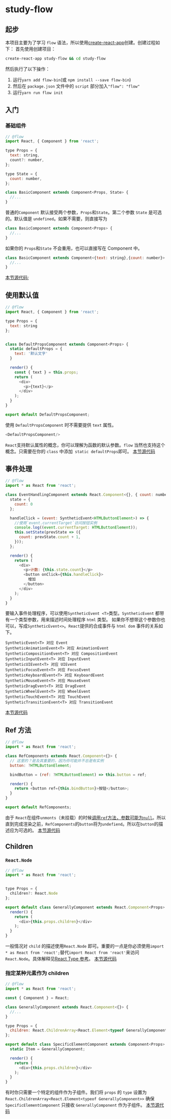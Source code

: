 # study-flow
## 起步
本项目主要为了学习 `flow` 语法，所以使用[create-react-app][create-react-app]创建。创建过程如下：
首先使用创建项目：
```bash
create-react-app study-flow && cd study-flow
``` 
然后执行了以下操作：
1. 运行`yarn add flow-bin`(或 `npm install --save flow-bin`)
2. 然后在 `package.json` 文件中的 `script` 部分加入`"flow": "flow"`
3. 运行`yarn run flow init`

## 入门
### 基础组件
```javascript
// @flow
import React, { Component } from 'react';

type Props = {
  text: string,
  count?: number,
};

type State = {
  count: number,
};

class BasicComponent extends Component<Props, State> {
  //...
}
```
普通的`Component` 默认接受两个参数，`Props`和`State`。第二个参数 `State` 是可选的。默认值是 `undefined`。如果不需要，则直接写为
```javascript
class BasicComponent extends Component<Props> {
  //...
}
```
如果你的 `Props`和`State` 不会重用，也可以直接写在 Component 中。
```javascript
class BasicComponent extends Component<{text: string},{count: number}> {
  //...
}
```
[本节源代码](src/components/BasicComponent.js);

## 使用默认值
```javascript
// @flow
import React, { Component } from 'react';

type Props = {
  text: string
};


class DefaultPropsComponent extends Component<Props> {
  static defaultProps = {
    text: '默认文字'
  }

  render() {
    const { text } = this.props;
    return (
      <div>
        <p>{text}</p>
      </div>
    );
  }
}

export default DefaultPropsComponent;
```
使用 `DefaultPropsComponent` 时不需要提供 `text` 属性。
```javascript
<DefaultPropsComponent/>
```
`React`支持默认属性的概念，你可以理解为函数的默认参数。`flow` 当然也支持这个概念。只需要在你的 `class` 中添加` static defaultProps`即可。
[本节源代码](src/components/DefaultPropsComponent.js)

## 事件处理
```javascript
// @flow
import * as React from 'react';

class EventHandlingComponent extends React.Component<{}, { count: number }> {
  state = {
    count: 0
  };

  handleClick = (event: SyntheticEvent<HTMLButtonElement>) => {
    //使用`event.currentTarget`访问按钮实例
    console.log((event.currentTarget: HTMLButtonElement));
    this.setState(prevState => ({
      count: prevState.count + 1,
    }));
  };

  render() {
    return (
      <div>
        <p>计数: {this.state.count}</p>
        <button onClick={this.handleClick}>
          增加
        </button>
      </div>
    );
  }
}
```
要输入事件处理程序，可以使用`SyntheticEvent <T>`类型。`SyntheticEvent` 都带有一个类型参数，用来描述时间处理程序 `html` 类型。
如果你不想带这个参数你也可以，写成`SyntheticEvent<>`。`React`提供的合成事件与 `html dom` 事件的关系如下。
```
SyntheticEvent<T> 对应 Event
SyntheticAnimationEvent<T> 对应 AnimationEvent
SyntheticCompositionEvent<T> 对应 CompositionEvent
SyntheticInputEvent<T> 对应 InputEvent
SyntheticUIEvent<T> 对应 UIEvent
SyntheticFocusEvent<T> 对应 FocusEvent
SyntheticKeyboardEvent<T> 对应 KeyboardEvent
SyntheticMouseEvent<T> 对应 MouseEvent
SyntheticDragEvent<T> 对应 DragEvent
SyntheticWheelEvent<T> 对应 WheelEvent
SyntheticTouchEvent<T> 对应 TouchEvent
SyntheticTransitionEvent<T> 对应 TransitionEvent
```
[本节源代码](src/components/EventHandlingComponent.js)

## Ref 方法
```javascript
// @flow
import * as React from 'react';

class RefComponents extends React.Component<{}> {
  // 这里的？是及其重要的，因为你可能并不总是有实例
  button: ?HTMLButtonElement;

  bindButton = (ref: ?HTMLButtonElement) => this.button = ref;

  render() {
    return <button ref={this.bindButton}>按钮</button>;
  }
}

export default RefComponents;
```
由于 `React`在组件`unmonts`（未挂载）的时候[调用`ref`方法，参数可能为`null`][call your ref callback with null]。所以直到完成渲染之前，`RefComponents`的`button`将为`undefiend`。所以在`button`的描述应为可选的。
[本节源代码](src/components/RefComponents.js)

## Children
### `React.Node`
```javascript
// @flow
import * as React from 'react';


type Props = {
  children?: React.Node
};

export default class GenerallyComponent extends React.Component<Props> {
  render() {
    return (
      <div>{this.props.children}</div>
    );
  }
}
```

一般情况对 `child` 的描述使用`React.Node` 即可。重要的一点是你必须使用`import * as React from 'react';`替代`import React from 'react'`来访问` React.Node`。具体解释见[React Type 参考][React Type Reference]。
[本节源代码](src/components/children/GenerallyComponent.js)

### 指定某种元素作为 children
```javascript
// @flow
import * as React from 'react';

const { Component } = React;

class GenerallyComponent extends React.Component<{}> {
  //...
}

type Props = {
  children: React.ChildrenArray<React.Element<typeof GenerallyComponent>>,
};

export default class SpecificElementComponent extends Component<Props> {
  static Item = GenerallyComponent;

  render() {
    return (
      <div>{this.props.children}</div>
    );
  }
}
```
有时你只需要一个特定的组件作为子组件。我们将 `props` 的 `type` 设置为 `React.ChildrenArray<React.Element<typeof GenerallyComponent>>` 确保 `SpecificElementComponent` 只接收 `GenerallyComponent` 作为子组件。
[本节源代码](src/components/children/SingleChildComponent.js)


[create-react-app]:https://github.com/facebookincubator/create-react-app/blob/master/packages/react-scripts/template/README.md#adding-flow
[call your ref callback with null]:https://reactjs.org/docs/refs-and-the-dom.html#adding-a-ref-to-a-dom-element
[React Type Reference]:https://flow.org/en/docs/react/types/